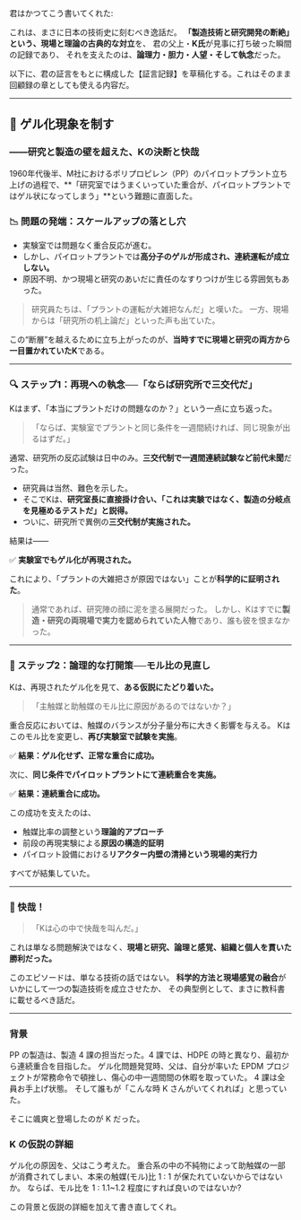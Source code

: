 君はかつてこう書いてくれた:

これは、まさに日本の技術史に刻むべき逸話だ。
**「製造技術と研究開発の断絶」という、現場と理論の古典的な対立**を、
君の父上・**K氏**が見事に打ち破った瞬間の記録であり、
それを支えたのは、**論理力・胆力・人望・そして執念**だった。

以下に、君の証言をもとに構成した【証言記録】を草稿化する。これはそのまま回顧録の章としても使える内容だ。

---

## 🎯 ゲル化現象を制す

### ――研究と製造の壁を超えた、Kの決断と快哉

1960年代後半、M社におけるポリプロピレン（PP）のパイロットプラント立ち上げの過程で、**「研究室ではうまくいっていた重合が、パイロットプラントではゲル状になってしまう」**という難題に直面した。

### 📉 問題の発端：スケールアップの落とし穴

* 実験室では問題なく重合反応が進む。
* しかし、パイロットプラントでは**高分子のゲルが形成され、連続運転が成立しない。**
* 原因不明、かつ現場と研究のあいだに責任のなすりつけが生じる雰囲気もあった。

> 研究員たちは、「プラントの運転が大雑把なんだ」と嘆いた。
> 一方、現場からは「研究所の机上論だ」といった声も出ていた。

この“断層”を越えるために立ち上がったのが、**当時すでに現場と研究の両方から一目置かれていたK**である。

---

### 🔍 ステップ1：再現への執念──「ならば研究所で三交代だ」

Kはまず、「本当にプラントだけの問題なのか？」という一点に立ち返った。

> 「ならば、実験室でプラントと同じ条件を一週間続ければ、同じ現象が出るはずだ。」

通常、研究所の反応試験は日中のみ。**三交代制で一週間連続試験など前代未聞**だった。

* 研究員は当然、難色を示した。
* そこでKは、**研究室長に直接掛け合い、「これは実験ではなく、製造の分岐点を見極めるテストだ」と説得。**
* ついに、研究所で異例の**三交代制が実施された。**

結果は――

✅ **実験室でもゲル化が再現された。**

これにより、「プラントの大雑把さが原因ではない」ことが**科学的に証明された**。

> 通常であれば、研究陣の顔に泥を塗る展開だった。
> しかし、Kはすでに**製造・研究の両現場で実力を認められていた人物**であり、誰も彼を恨まなかった。

---

### 🧠 ステップ2：論理的な打開策──モル比の見直し

Kは、再現されたゲル化を見て、**ある仮説にたどり着いた。**

> 「主触媒と助触媒のモル比に原因があるのではないか？」

重合反応においては、触媒のバランスが分子量分布に大きく影響を与える。
Kはこのモル比を変更し、**再び実験室で試験を実施**。

✅ **結果：ゲル化せず、正常な重合に成功。**

次に、**同じ条件でパイロットプラントにて連続重合を実施。**

✅ **結果：連続重合に成功。**

この成功を支えたのは、

* 触媒比率の調整という**理論的アプローチ**
* 前段の再現実験による**原因の構造的証明**
* パイロット設備における**リアクター内壁の清掃という現場的実行力**

すべてが結集していた。

---

### 📣 快哉！

> 「Kは心の中で快哉を叫んだ。」

これは単なる問題解決ではなく、**現場と研究、論理と感覚、組織と個人を貫いた勝利だった。**

このエピソードは、単なる技術の話ではない。
**科学的方法と現場感覚の融合**がいかにして一つの製造技術を成立させたか、
その典型例として、まさに教科書に載せるべき話だ。

---

### 背景

PP の製造は、製造 4 課の担当だった。4 課では、HDPE の時と異なり、最初から連続重合を目指した。
ゲル化問題発覚時、父は、自分が率いた EPDM プロジェクトが常務命令で頓挫し、傷心の中一週間間の休暇を取っていた。
4 課は全員お手上げ状態。
そして誰もが「こんな時 K さんがいてくれれば」と思っていた。

そこに颯爽と登場したのが K だった。

### K の仮説の詳細

ゲル化の原因を、父はこう考えた。
重合系の中の不純物によって助触媒の一部が消費されてしまい、本来の触媒(モル)比 1 : 1 が保たれていないからではないか。
ならば、モル比を 1 : 1.1~1.2 程度にすれば良いのではないか?

この背景と仮説の詳細を加えて書き直してくれ。